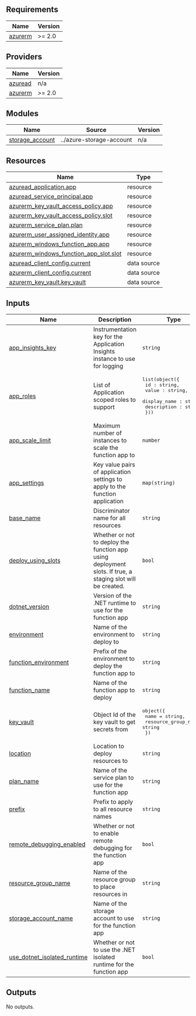 <!-- BEGIN_TF_DOCS -->
## Requirements

| Name | Version |
|------|---------|
| <a name="requirement_azurerm"></a> [azurerm](#requirement\_azurerm) | >= 2.0 |

## Providers

| Name | Version |
|------|---------|
| <a name="provider_azuread"></a> [azuread](#provider\_azuread) | n/a |
| <a name="provider_azurerm"></a> [azurerm](#provider\_azurerm) | >= 2.0 |

## Modules

| Name | Source | Version |
|------|--------|---------|
| <a name="module_storage_account"></a> [storage\_account](#module\_storage\_account) | ../azure-storage-account | n/a |

## Resources

| Name | Type |
|------|------|
| [azuread_application.app](https://registry.terraform.io/providers/hashicorp/azuread/latest/docs/resources/application) | resource |
| [azuread_service_principal.app](https://registry.terraform.io/providers/hashicorp/azuread/latest/docs/resources/service_principal) | resource |
| [azurerm_key_vault_access_policy.app](https://registry.terraform.io/providers/hashicorp/azurerm/latest/docs/resources/key_vault_access_policy) | resource |
| [azurerm_key_vault_access_policy.slot](https://registry.terraform.io/providers/hashicorp/azurerm/latest/docs/resources/key_vault_access_policy) | resource |
| [azurerm_service_plan.plan](https://registry.terraform.io/providers/hashicorp/azurerm/latest/docs/resources/service_plan) | resource |
| [azurerm_user_assigned_identity.app](https://registry.terraform.io/providers/hashicorp/azurerm/latest/docs/resources/user_assigned_identity) | resource |
| [azurerm_windows_function_app.app](https://registry.terraform.io/providers/hashicorp/azurerm/latest/docs/resources/windows_function_app) | resource |
| [azurerm_windows_function_app_slot.slot](https://registry.terraform.io/providers/hashicorp/azurerm/latest/docs/resources/windows_function_app_slot) | resource |
| [azuread_client_config.current](https://registry.terraform.io/providers/hashicorp/azuread/latest/docs/data-sources/client_config) | data source |
| [azurerm_client_config.current](https://registry.terraform.io/providers/hashicorp/azurerm/latest/docs/data-sources/client_config) | data source |
| [azurerm_key_vault.key_vault](https://registry.terraform.io/providers/hashicorp/azurerm/latest/docs/data-sources/key_vault) | data source |

## Inputs

| Name | Description | Type | Default | Required |
|------|-------------|------|---------|:--------:|
| <a name="input_app_insights_key"></a> [app\_insights\_key](#input\_app\_insights\_key) | Instrumentation key for the Application Insights instance to use for logging | `string` | `null` | no |
| <a name="input_app_roles"></a> [app\_roles](#input\_app\_roles) | List of Application scoped roles to support | <pre>list(object({<br>    id : string,<br>    value : string,<br>    display_name : string,<br>    description : string<br>  }))</pre> | `[]` | no |
| <a name="input_app_scale_limit"></a> [app\_scale\_limit](#input\_app\_scale\_limit) | Maximum number of instances to scale the function app to | `number` | `1` | no |
| <a name="input_app_settings"></a> [app\_settings](#input\_app\_settings) | Key value pairs of application settings to apply to the function application | `map(string)` | `{}` | no |
| <a name="input_base_name"></a> [base\_name](#input\_base\_name) | Discriminator name for all resources | `string` | n/a | yes |
| <a name="input_deploy_using_slots"></a> [deploy\_using\_slots](#input\_deploy\_using\_slots) | Whether or not to deploy the function app using deployment slots. If true, a staging slot will be created. | `bool` | `false` | no |
| <a name="input_dotnet_version"></a> [dotnet\_version](#input\_dotnet\_version) | Version of the .NET runtime to use for the function app | `string` | `"v6.0"` | no |
| <a name="input_environment"></a> [environment](#input\_environment) | Name of the environment to deploy to | `string` | n/a | yes |
| <a name="input_function_environment"></a> [function\_environment](#input\_function\_environment) | Prefix of the environment to deploy the function app to | `string` | `"Development"` | no |
| <a name="input_function_name"></a> [function\_name](#input\_function\_name) | Name of the function app to deploy | `string` | `null` | no |
| <a name="input_key_vault"></a> [key\_vault](#input\_key\_vault) | Object Id of the key vault to get secrets from | <pre>object({<br>    name                = string,<br>    resource_group_name = string<br>  })</pre> | `null` | no |
| <a name="input_location"></a> [location](#input\_location) | Location to deploy resources to | `string` | n/a | yes |
| <a name="input_plan_name"></a> [plan\_name](#input\_plan\_name) | Name of the service plan to use for the function app | `string` | `null` | no |
| <a name="input_prefix"></a> [prefix](#input\_prefix) | Prefix to apply to all resource names | `string` | n/a | yes |
| <a name="input_remote_debugging_enabled"></a> [remote\_debugging\_enabled](#input\_remote\_debugging\_enabled) | Whether or not to enable remote debugging for the function app | `bool` | `false` | no |
| <a name="input_resource_group_name"></a> [resource\_group\_name](#input\_resource\_group\_name) | Name of the resource group to place resources in | `string` | n/a | yes |
| <a name="input_storage_account_name"></a> [storage\_account\_name](#input\_storage\_account\_name) | Name of the storage account to use for the function app | `string` | `null` | no |
| <a name="input_use_dotnet_isolated_runtime"></a> [use\_dotnet\_isolated\_runtime](#input\_use\_dotnet\_isolated\_runtime) | Whether or not to use the .NET isolated runtime for the function app | `bool` | `false` | no |

## Outputs

No outputs.
<!-- END_TF_DOCS -->
